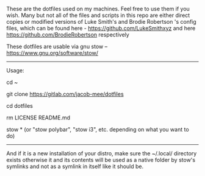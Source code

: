 These are the dotfiles used on my machines. Feel free to use them if you wish. Many but not all of the files and scripts in this repo are either direct copies or modified versions of Luke Smith's and Brodie Robertson
's config files, which can be found here - https://github.com/LukeSmithxyz and here https://github.com/BrodieRobertson respectively

These dotfiles are usable via gnu stow – https://www.gnu.org/software/stow/

------------------------------------------------------------------------------------------------------------------------------------------------




Usage:

cd ~

git clone https://gitlab.com/jacob-mee/dotfiles

cd dotfiles

rm LICENSE README.md

stow * (or "stow polybar", "stow i3", etc. depending on what you want to do)

------------------------------------------------------------------------------------------------------------------------------------------------

And if it is a new installation of your distro, make sure the ~/.local/ directory exists otherwise it and its contents will be used as a native folder by stow's symlinks and not as a symlink in itself like it should be.

